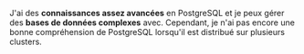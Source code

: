 

J'ai des **connaissances assez avancées** en PostgreSQL et je peux gérer des **bases de données complexes** avec. Cependant, je n'ai pas encore une bonne compréhension de PostgreSQL lorsqu'il est distribué sur plusieurs clusters.
